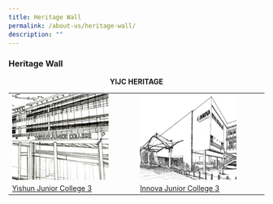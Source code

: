 ```yaml
---
title: Heritage Wall
permalink: /about-us/heritage-wall/
description: ""
---
```

### **Heritage Wall**

<center><b>YIJC HERITAGE</b></center>

<table>
	<tr>
		<td>
			<a href="/about-us/heritage-wall/yishun-jc/"><img style="width:80%" src="/images/heritagewall1.jpg"></a>
		</td>
		<td>
			<a href="/about-us/heritage-wall/innova-jc/"><img style="width:80%" src="/images/heritagewall2.jpg">
				</td>
	</tr>
  <tr>
		<td>
			<a href="/about-us/heritage-wall/yishun-jc/">Yishun Junior College 3</a>
		</td>
		<td>
			<a href="/about-us/heritage-wall/innova-jc/">Innova Junior College 3</a>
		</td>
	</tr>
</table>